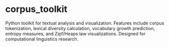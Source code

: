 # corpus_toolkit
Python toolkit for textual analysis and visualization. Features include corpus tokenization, lexical diversity calculation, vocabulary growth prediction, entropy measures, and Zipf/Heaps law visualizations. Designed for computational linguistics research.
